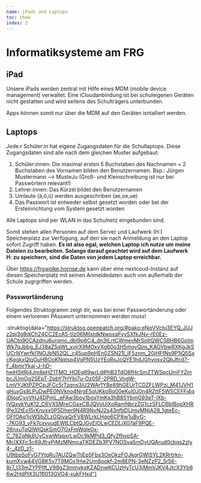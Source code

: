 ```yaml
---
name: iPads und Laptops
toc: show
index: 2
---
```

# Informatiksysteme am FRG

## iPad
Unsere iPads werden zentral mit Hilfe eines MDM (mobile device management) verwaltet. Eine iCloudanbindung ist bei schuleigenen Geräten nicht gestatten und wird seitens des Schulträgers unterbunden.

Apps können somit nur über die MDM auf den Geräten isntalliert werden.

## Laptops
Jede:r Schüler:in hat eigene Zugangsdaten für die Schullaptops. Diese Zugangsdaten sind alle nach dem gleichen Muster aufgebaut:

   1. Schüler:innen: Die maximal ersten 5 Buchstaben des Nachnamen + 2 Buchstaben des Vornamen bilden den Benutzernamen.
      Bsp.: Jürgen Mustermann --> MusteJu (Groß- und Kleinschreibung ist nur bei Passwörtern relevant!)
   2. Lehrer:innen: Das Kürzel bildet den Benutzernamen
   3. Umlaute (ä,ö,ü) werden ausgeschriben (ae,oe,ue)
   4. Das Passwort ist entweder selbst gesetzt worden oder bei der Ersteinrichtung vom System gesetzt worden

Alle Laptops sind per WLAN in das Schulnetz eingebunden sind.

Somit stehen allen Personen auf dem Server und Laufwerk (H:) Speicherplatz zur Verfügung, auf den sie nach Anmeldung an den Laptop sofort Zugriff haben. 
   **Es ist also egal, welchen Laptop ich nutze um meine Dateien zu bearbeiten. Solange darauf geachtet wird auf dem Laufwerk H: zu speichern, sind die Daten von jedem Laptop erreichbar.**

Über https://frgwolke.hornse.de kann über eine nextcoud-Instanz auf diesen Speicherplatz mit seinen Anmeldedaten auch von außerhalb der Schule zugrgriffen werden.

### Passwortänderung
Folgendes Struktogramm zeigt dir, was bei einer Passwortänderung oder einem verlorenen PAsswort unternommen werden muss!

:struktog{data="https://struktog.openpatch.org/#pako:eNqVVctu3EYQ_JUJz2pj3g9djCh24CC2EcA5-tIz06MllstdkNwosqFvySXfkJNv-rE0Ez-UACto90CAzdnu6urqmo_dbl9p6C4_dn3tLrtCWmevMrSoItQWC5BHB6GpImWk7qJbbg_EJ38aZ5qWt_xvjrX9MOxvXg60o3H5moyQim_KAGVbwRXKgJkSUCrNYwrfkl1NOJbN52QL_c45up9pHEn0ZSN21I_iF5znm_20iHFfNs9P1lQ5SxcKggkxQIqGuHBOoKNqtsp4VgPN5UzYEoRsJcQYE1hdJGhvosv2QbJfcd7-F_4bmrYkaj-J-hD-hejHSjtRj4Jm8eHZ1TMO_HOEg69wrLdiPhB3TdO8fHcSmZTWSpcUmFYZmbcJUmOg2SEpT-ZpbY7HYbi7u-Oz05F-2PRD_VogW-LmVYJKtPZPCpJFCc5rTzqns3iU2WAr1YBe89hGEUrTCDZFLWPzj_M41JVH1gHuxGs8LPuDwPE0NVkno4NrgE5qUKkoBq00eKuI0J0n4RZttF5WSCEFFi4qiDloqCyvVHJ4DPmL_eFAw3boy1bgsYmKs3hB85YbmG93eT-IXb-IVQxvkYuK12_C6VXSMreCGaxCBJQVoUiXoRamNbrzZG1czSFLC6bIBopXHRIPe32tEo15rKnvxx0P5Dher9N4R9NvNJ2s43nfbDIJmvMNjA28_1gteEc-GFfOAq1jcWSbZLzGQivaQrFV8WLrkLHgo6CP8w1uBvG--7KG93_yFk7cxvvudEWtLCbtQJGyEIOLwCEDLjX07aF9PQE-26nxuTqQlWlQskSmO7OxFmWqle0x-C_78ZqNk6UyCxwWlspxrLwDc9kMPd3_Qfy2fhvpSA-MclXXFc3c69JfrxPjMzMNmcaTKDEZb3PV7NOSva5mDyUQArud0cbqs2zly4-_4zD_z1-U9tbp5oFvG7YtqRu7AUZQwTtjEp5Fbs3OeOkzFOJkqrGWlSYL2KRrtrkn-kumXvw44VG8K5v7T9MOx1Hw2Um8ookf-2m8EPN-3eNZzP2_5r56-8r7_I33mZYPPIft_V98gZ3mmvksKZADnwKCUzHyTcU3jMmVJKV4JtcX3Yb66w2HdPIX3U1fl013GVO4-xukFHxd"}












